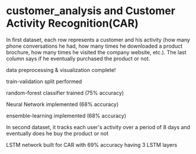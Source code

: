 # customer_analysis and Customer Activity Recognition(CAR)
In first dataset, each row represents a customer and his activity (how many phone conversations he had, how many times he downloaded a product brochure, how many times he visited the company website, etc.). The last column says if he eventually purchased the product or not. 

data preprocessing & visualization complete!

train-validation split performed

random-forest classifier trained (75% accuracy)

Neural Network implemented (68% accuracy)

ensemble-learning implemented (68% accuracy)

In second dataset, it tracks each user's activity over a period of 8 days and eventually does he buy the product or not

LSTM network built for CAR with 69% accuracy having 3 LSTM layers
